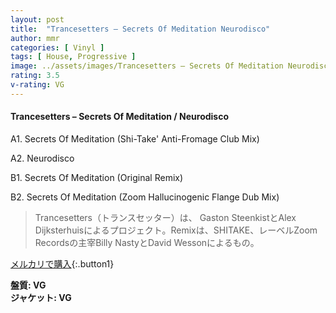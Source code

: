 ```yaml
---
layout: post
title:  "Trancesetters – Secrets Of Meditation Neurodisco"
author: mmr
categories: [ Vinyl ]
tags: [ House, Progressive ]
image: ../assets/images/Trancesetters – Secrets Of Meditation Neurodisco.jpg
rating: 3.5
v-rating: VG
---
```


#### Trancesetters – Secrets Of Meditation / Neurodisco

A1. Secrets Of Meditation (Shi-Take' Anti-Fromage Club Mix)

A2. Neurodisco

B1. Secrets Of Meditation (Original Remix)

B2. Secrets Of Meditation (Zoom Hallucinogenic Flange Dub Mix)

> Trancesetters（トランスセッター）は、 Gaston SteenkistとAlex Dijksterhuisによるプロジェクト。Remixは、SHITAKE、レーベルZoom Recordsの主宰Billy NastyとDavid Wessonによるもの。

[メルカリで購入](https://jp.mercari.com/item/m54094258963){:.button1}

<div class="mt-4 mb-4 d-flex align-items-center">
<strong class="mr-1">盤質: VG</strong>
</div>
<div class="mt-4 mb-4 d-flex align-items-center">
<strong class="mr-1">ジャケット: VG</strong>
</div>
